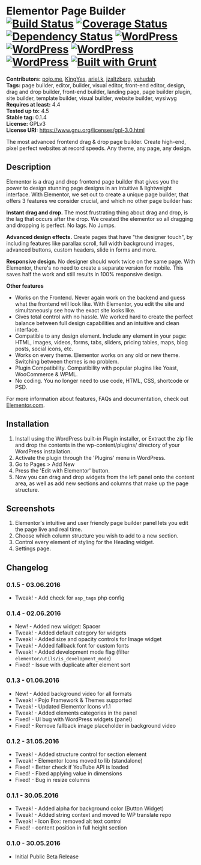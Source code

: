 # Elementor Page Builder [![Build Status](https://travis-ci.org/pojome/elementor.svg?branch=master)](https://travis-ci.org/pojome/elementor) [![Coverage Status](https://coveralls.io/repos/github/pojome/elementor/badge.svg?branch=master)](https://coveralls.io/github/pojome/elementor?branch=pojome/elementor) [![Dependency Status](https://david-dm.org/pojome/elementor/dev-status.svg)](https://david-dm.org/pojome/elementor#info=devDependencies) [![WordPress](https://img.shields.io/wordpress/v/elementor.svg?style=flat-square)](https://wordpress.org/plugins/elementor/) [![WordPress](https://img.shields.io/wordpress/plugin/r/elementor.svg?style=flat-square)](https://wordpress.org/plugins/elementor/) [![WordPress](https://img.shields.io/wordpress/plugin/v/elementor.svg?style=flat-square)](https://wordpress.org/plugins/elementor/) [![WordPress](https://img.shields.io/wordpress/plugin/dt/elementor.svg?style=flat-square)](https://wordpress.org/plugins/elementor/) [![Built with Grunt](https://cdn.gruntjs.com/builtwith.svg)](http://gruntjs.com/)


**Contributors:** [pojo.me](https://profiles.wordpress.org/pojo.me), [KingYes](https://profiles.wordpress.org/KingYes), [ariel.k](https://profiles.wordpress.org/ariel.k), [jzaltzberg](https://profiles.wordpress.org/jzaltzberg), [yehudah](https://profiles.wordpress.org/yehudah)  
**Tags:** page builder, editor, builder, visual editor, front-end editor, design, drag and drop builder, front-end builder, landing page, page builder plugin, site builder, template builder, visual builder, website builder, wysiwyg  
**Requires at least:** 4.4  
**Tested up to:** 4.5  
**Stable tag:** 0.1.4  
**License:** GPLv3  
**License URI:** https://www.gnu.org/licenses/gpl-3.0.html  

The most advanced frontend drag & drop page builder. Create high-end, pixel perfect websites at record speeds. Any theme, any page, any design.

## Description ##

Elementor is a drag and drop frontend page builder that gives you the power to design stunning page designs in an intuitive & lightweight interface. With Elementor, we set out to create a unique page builder, that offers 3 features we consider crucial, and which no other page builder has:

**Instant drag and drop.** The most frustrating thing about drag and drop, is the lag that occurs after the drop. We created the elementor so all dragging and dropping is perfect. No lags. No Jumps.

**Advanced design effects.** Create pages that have "the designer touch", by including features like parallax scroll, full width background images, advanced buttons, custom headers, slide in forms and more.

**Responsive design.** No designer should work twice on the same page. With Elementor, there's no need to create a separate version for mobile. This saves half the work and still results in 100% responsive design.

**Other features**

* Works on the Frontend. Never again work on the backend and guess what the frontend will look like. With Elementor, you edit the site and simultaneously see how the exact site looks like.
* Gives total control with no hassle. We worked hard to create the perfect balance between full design capabilities and an intuitive and clean interface.
* Compatible to any design element. Include any element in your page: HTML, images, videos, forms, tabs, sliders, pricing tables, maps, blog posts, social icons, etc.
* Works on every theme. Elementor works on any old or new theme. Switching between themes is no problem.
* Plugin Compatibility. Compatibility with popular plugins like Yoast, WooCommerce & WPML.
* No coding. You no longer need to use code, HTML, CSS, shortcode or PSD.

For more information about features, FAQs and documentation, check out [Elementor.com][1].

[1]: https://elementor.com/

## Installation ##

1. Install using the WordPress built-in Plugin installer, or Extract the zip file and drop the contents in the wp-content/plugins/ directory of your WordPress installation.
2. Activate the plugin through the 'Plugins' menu in WordPress.
3. Go to Pages > Add New
4. Press the 'Edit with Elementor' button.
5. Now you can drag and drop widgets from the left panel onto the content area, as well as add new sections and columns that make up the page structure.

## Screenshots ##

1. Elementor's intuitive and user friendly page builder panel lets you edit the page live and real time.
2. Choose which column structure you wish to add to a new section.
3. Control every element of styling for the Heading widget.
4. Settings page.

## Changelog ##

### 0.1.5 - 03.06.2016 ###
* Tweak! - Add check for `asp_tags` php config

### 0.1.4 - 02.06.2016 ###
* New! - Added new widget: Spacer
* Tweak! - Added default category for widgets
* Tweak! - Added size and opacity controls for Image widget
* Tweak! - Added fallback font for custom fonts
* Tweak! - Added development mode flag (filter `elementor/utils/is_development_mode`)
* Fixed! - Issue with duplicate after element sort

### 0.1.3 - 01.06.2016 ###
* New! - Added background video for all formats
* Tweak! - Pojo Framework & Themes supported
* Tweak! - Updated Elementor Icons v1.1
* Tweak! - Added elements categories in the panel
* Fixed! - UI bug with WordPress widgets (panel)
* Fixed! - Remove fallback image placeholder in background video

### 0.1.2 - 31.05.2016 ###
* Tweak! - Added structure control for section element
* Tweak! - Elementor Icons moved to lib (standalone)
* Fixed! - Better check if YouTube API is loaded
* Fixed! - Fixed applying value in dimensions
* Fixed! - Bug in resize columns

### 0.1.1 - 30.05.2016 ###
* Tweak! - Added alpha for background color (Button Widget)
* Tweak! - Added string context and moved to WP translate repo
* Tweak! - Icon Box: removed alt text control
* Fixed! - content position in full height section

### 0.1.0 - 30.05.2016 ###
* Initial Public Beta Release
